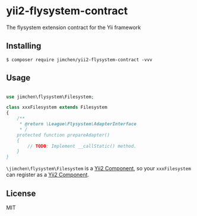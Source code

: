 # yii2-flysystem-contract

The flysystem extension contract for the Yii framework

## Installing

```shell
$ composer require jimchen/yii2-flysystem-contract -vvv
```

## Usage

```php

use jimchen\flysystem\Filesystem;

class xxxFilesystem extends Filesystem
{
    /**
     * @return \League\Flysystem\AdapterInterface
     * /
    protected function prepareAdapter()
    {
        // TODO: Implement __callStatic() method.
    }
}

```

`\jimchen\flysystem\Filesystem` is a [Yii2 Component](https://www.yiiframework.com/doc/guide/2.0/en/structure-application-components), so your `xxxFilesystem` can register as a [Yii2 Component](https://www.yiiframework.com/doc/guide/2.0/en/structure-application-components).

## License

MIT